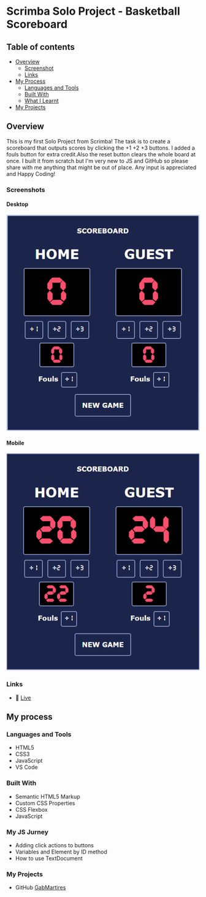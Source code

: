 # Scrimba Solo Project - Basketball Scoreboard

## Table of contents

- [Overview](#overview)
  - [Screenshot](#screenshot)
  - [Links](#links)
- [My Process](#my-process)
  - [Languages and Tools](#languages-and-tools)
  - [Built With](#built-with)
  - [What I Learnt](#my-js-jurney)  
- [My Projects](#my-projects)

## Overview
This is my first Solo Project from Scrimba! The task is to create a scoreboard that outputs scores by clicking the +1 +2 +3 buttons. I added a fouls button for extra credit.Also the reset button clears the whole board at once. I built it from scratch but I'm very new to JS and GitHub so please share with me anything that might be out of place. Any input is appreciated and Happy Coding!
### Screenshots

#### Desktop

![Scoreboard Empty View](https://raw.githubusercontent.com/gabmartires/SoloProject-Scoreboard/home/images/empty-state.png)

#### Mobile

![Scoreboard Working View](https://raw.githubusercontent.com/gabmartires/SoloProject-Scoreboard/home/images/working-state.png)

### Links

- 🔗 [Live](https://scrimba-basketballscoreboard.netlify.app)

## My process

### Languages and Tools

- HTML5
- CSS3
- JavaScript
- VS Code

### Built With

- Semantic HTML5 Markup
- Custom CSS Properties
- CSS Flexbox
- JavaScript

### My JS Jurney

- Adding click actions to buttons
- Variables and Element by ID method
- How to use TextDocument

### My Projects
- GitHub [GabMartires](https://github.com/gabmartires)